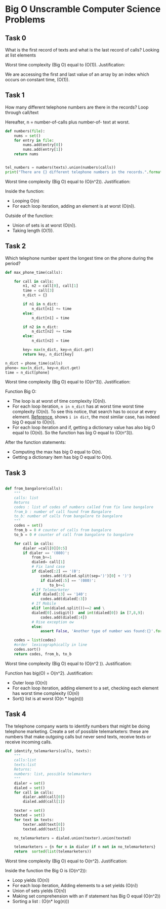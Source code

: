 Big O Unscramble Computer Science Problems
================

## Task 0
What is the first record of texts and what is the last record of calls?
Looking at list elements


Worst time complexity (Big O) equal to \(O(1)\). Justification:

We are accessing the first and last value of an array by an index which occurs
on constant time, \(O(1)\).

## Task 1

How many different telephone numbers are there in the records?
Loop through call/text

Hereafter, n = number-of-calls plus number-of- text at worst.

``` python
def numbers(file):
    nums = set()
    for entry in file:
        nums.add(entry[0])
        nums.add(entry[1])
    return nums


tel_numbers = numbers(texts).union(numbers(calls))
print("There are {} different telephone numbers in the records.".format(len(tel_numbers)))
```

Worst time complexity (Big O) equal to \(O(n^2)\). Justification:

Inside the function:
  - Looping O(n)
  - For each loop iteration, adding an element is at worst \(O(n)\).

Outside of the function:
  - Union of sets is at worst \(O(n)\).
  - Taking length \(O(1)\).

## Task 2

Which telephone number spent the longest time on the phone during the
period?

``` python
def max_phone_time(calls):

    for call in calls:
        n1, n2 = call[0], call[1]
        time = call[3]
        n_dict = {}

        if n1 in n_dict:
            n_dict[n1] += time
        else:
            n_dict[n1] = time

        if n2 in n_dict:
            n_dict[n2] += time
        else:
            n_dict[n2] = time

        key= max(n_dict, key=n_dict.get)
        return key, n_dict[key]

n_dict = phone_time(calls)
phone= max(n_dict, key=n_dict.get)
time = n_dict[phone]
```
Worst time complexity (Big O) equal to  \(O(n^3)\). Justification:

Function Big O:

- The loop is at worst of time complexity \(O(n)\).
- For each loop iteration, ```n in n_dict``` has at worst time worst time complexity  \(O(n)\). To see this notice, that search has to occur at every element. [Reference](https://wiki.python.org/moin/TimeComplexity),
shows ```i in dict```, the most similar case, has indeed big O equal to \(O(n)\).
- For each loop iteration and if,  getting a dictionary value has also big O equal to \(O(n)\).
So the function has big O equal to \(O(n^3)\).

After the function statements:

- Computing the max has big O equal to O(n).
- Getting a dictionary item has big O equal to O(n).


## Task 3

``` python

def from_bangalore(calls):
    """
    calls: list
    Returns
    codes : list of codes of numbers called from fix lane bangalore
    from_b : number of call found from Bangalore
    to_b: number of calls from bangalore to bangalore
    """
    codes = set()
    from_b = 0 # counter of calls from bangalore
    to_b = 0 # counter of call from bangalore to bangalore

    for call in calls:
        dialer =call[0][0:5]
        if dialer == '(080)':
            from_b+=1
            dialed= call[1]
            # Fix land case
            if dialed[:2] == '(0':
                codes.add(dialed.split(sep=')')[0] + ')')
                if dialed[:5] == '(080)':
                    to_b+=1
            # If Telemarketer
            elif dialed[:3] == '140':
                codes.add(dialed[:3])
            # If Mobile
            elif len(dialed.split())==2 and \
            dialed[0].isdigit()  and int(dialed[0]) in [7,8,9]:
                codes.add(dialed[:4])
            # Rise exception ow
            else:
                assert False, 'Another type of number was found:{}'.format(dialed)

    codes = list(codes)
    #order  lexicographically in line
    codes.sort()
    return codes, from_b, to_b

```

Worst time complexity (Big O) equal to \(O(n^2 )\). Justification:

Function has big(O) = O(n^2). Justification:
  - Outer loop \(O(n)\)
  - For each loop iteration, adding element to a set, checking each element has worst time complexity \(O(n)\)
  - Sort() list is at worst \(O(n * log(n))\)

## Task 4

The telephone company wants to identify numbers that might be doing
telephone marketing. Create a set of possible telemarketers: these are
numbers that make outgoing calls but never send texts, receive texts or
receive incoming calls.

``` python
def identify_telemarkers(calls, texts):
    """
    calls:list
    texts:list
    Returns:
    numbers: list, possible telemarkers
    """
    dialer = set()
    dialed = set()
    for call in calls:
        dialer.add(call[0])
        dialed.add(call[1])

    texter = set()
    texted = set()
    for text in texts:
        texter.add(text[0])
        texted.add(text[1])

    no_telemarketers = dialed.union(texter).union(texted)

    telemarketers = {n for n in dialer if n not in no_telemarketers}
    return  sorted(list(telemarketers))
```


Worst time complexity (Big O) equal to O\(n^2\). Justification:

Inside the function the Big O is \(O(n^2)\):

  - Loop yields \(O(n)\)
  - For each loop iteration, Adding  elements to a set yields \(O(n)\)
  - Union of sets yields \(O(n)\)
  - Making set comprehension with an if statement has Big O equal \(O(n^2)\)
  - Sorting a list : \(O(n* log(n))\)
